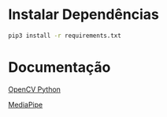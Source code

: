 # Instalar Dependências

```bash
pip3 install -r requirements.txt
```

# Documentação

[OpenCV Python](https://docs.opencv.org/4.5.3/d6/d00/tutorial_py_root.html)

[MediaPipe](https://google.github.io/mediapipe/solutions/solutions.html)
